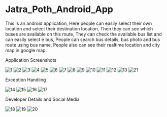 # Jatra_Poth_Android_App

This is an android application, Here people can easily select their own location and select their destination location, Then they can see which buses are available on this route, They can check the available bus list and can easily select e bus, People can search bus details, bus photo and bus route using bus name, People also can see their realtime location and city map in google map.

Application Screenshots

![1](https://github.com/ShadmanShariar/Jatra_Poth_Android_App/assets/75669228/d176d473-90c6-447a-b009-e58cfba62742)
![2](https://github.com/ShadmanShariar/Jatra_Poth_Android_App/assets/75669228/fbc8b3a6-8a86-4643-a63b-77a269778a6a)
![3](https://github.com/ShadmanShariar/Jatra_Poth_Android_App/assets/75669228/968df393-b2e1-455f-b4e2-96a3c3ac452d)
![4](https://github.com/ShadmanShariar/Jatra_Poth_Android_App/assets/75669228/fe855a96-83e2-4c6c-8963-1a5deede1c50)
![5](https://github.com/ShadmanShariar/Jatra_Poth_Android_App/assets/75669228/2d50e091-50b5-4e0e-9c7d-63084c4b4190)
![6](https://github.com/ShadmanShariar/Jatra_Poth_Android_App/assets/75669228/1e912d46-a866-4eda-94e5-54bb9486c9a2)
![7](https://github.com/ShadmanShariar/Jatra_Poth_Android_App/assets/75669228/4967c2e5-f598-476b-be6e-4a7b5f955fbd)
![8](https://github.com/ShadmanShariar/Jatra_Poth_Android_App/assets/75669228/39be077b-c89e-4e42-9221-6dae78998186)
![9](https://github.com/ShadmanShariar/Jatra_Poth_Android_App/assets/75669228/01e97144-50dc-46ec-b278-07e9b93aab84)
![10](https://github.com/ShadmanShariar/Jatra_Poth_Android_App/assets/75669228/0a6c468a-8e12-4b6e-a2d1-d74927edeb1a)
![11](https://github.com/ShadmanShariar/Jatra_Poth_Android_App/assets/75669228/8ed2c8cd-d2f3-4fdd-9b1c-20ff81193ef4)
![12](https://github.com/ShadmanShariar/Jatra_Poth_Android_App/assets/75669228/b759b944-913b-4636-b6cf-4f587e8d6f41)
![13](https://github.com/ShadmanShariar/Jatra_Poth_Android_App/assets/75669228/09f7d98b-a2ca-4c85-855a-36fc81ba7d4d)
![21](https://github.com/ShadmanShariar/Jatra_Poth_Android_App/assets/75669228/af726927-dade-4300-8eaf-8bfc8cdc2cfd)

Exception Handling

![14](https://github.com/ShadmanShariar/Jatra_Poth_Android_App/assets/75669228/0c9de011-456c-4fed-8fbb-f6ba9dc2e128)
![15](https://github.com/ShadmanShariar/Jatra_Poth_Android_App/assets/75669228/7abf8b05-127b-4f8c-a614-ddc42f20f925)
![16](https://github.com/ShadmanShariar/Jatra_Poth_Android_App/assets/75669228/41bbab91-7b88-451a-bfb8-1aff0f5aaabf)
![17](https://github.com/ShadmanShariar/Jatra_Poth_Android_App/assets/75669228/d067e487-db16-43cb-a07c-e4b7c7c49531)

Developer Details and Social Media

![18](https://github.com/ShadmanShariar/Jatra_Poth_Android_App/assets/75669228/fee7d7b8-52ce-4303-9ac7-02edfd5ef8be)
![19](https://github.com/ShadmanShariar/Jatra_Poth_Android_App/assets/75669228/18656cd4-48ee-46c1-9782-eedba46e9a87)
![20](https://github.com/ShadmanShariar/Jatra_Poth_Android_App/assets/75669228/3ab4c86e-0b5e-43b9-a962-75f9066935cc)

